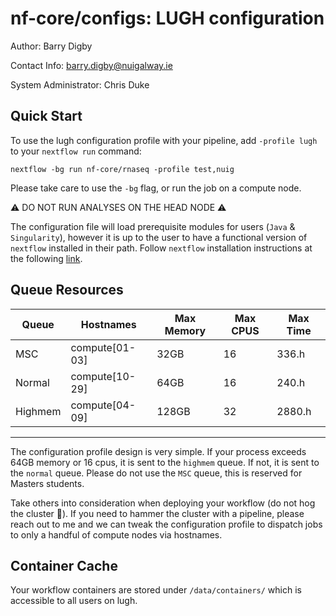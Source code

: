 # nf-core/configs: LUGH configuration

Author: Barry Digby

Contact Info: barry.digby@nuigalway.ie

System Administrator: Chris Duke

## Quick Start

To use the lugh configuration profile with your pipeline, add `-profile lugh` to your `nextflow run` command:

```console
nextflow -bg run nf-core/rnaseq -profile test,nuig
```

Please take care to use the `-bg` flag, or run the job on a compute node.

:warning: DO NOT RUN ANALYSES ON THE HEAD NODE :warning:

The configuration file will load prerequisite modules for users (`Java` & `Singularity`), however it is up to the user to have a functional version of `nextflow` installed in their path. Follow `nextflow` installation instructions at the following [link](https://www.nextflow.io/docs/latest/getstarted.html#installation).

## Queue Resources

| Queue   	| Hostnames      	| Max Memory 	| Max CPUS 	| Max Time 	|
|---------	|----------------	|------------	|----------	|----------	|
| MSC     	| compute[01-03] 	| 32GB       	| 16       	| 336.h    	|
| Normal  	| compute[10-29] 	| 64GB       	| 16       	| 240.h    	|
| Highmem 	| compute[04-09] 	| 128GB      	| 32       	| 2880.h   	|

***

The configuration profile design is very simple. If your process exceeds 64GB memory or 16 cpus, it is sent to the `highmem` queue. If not, it is sent to the `normal` queue. Please do not use the `MSC` queue, this is reserved for Masters students.

Take others into consideration when deploying your workflow (do not hog the cluster :pig:). If you need to hammer the cluster with a pipeline, please reach out to me and we can tweak the configuration profile to dispatch jobs to only a handful of compute nodes via hostnames.

## Container Cache

Your workflow containers are stored under `/data/containers/` which is accessible to all users on lugh.
